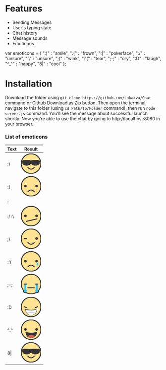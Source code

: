 # Features
* Sending Messages
* User's typing state
* Chat history
* Message sounds
* Emoticons

var emoticons = {
	":)"   : "smile",
	":("   : "frown",
	":|"   : "pokerface",
	":/"   : "unsure",
	":\\"  : "unsure",
	";)"   : "wink",
	":'("  : "tear",
	";-;"  : "cry",
	":D"   : "laugh",
	"^_^"  : "happy",
	"8|"   : "cool"
};

# Installation
Download the folder using ``git clone https://github.com/Lukakva/Chat`` command or Github Download as Zip button. Then open the terminal, navigate to this folder (using ``cd Path/To/Folder`` command), then run ``node server.js`` command. You'll see the message about successful launch shortly. Now you're able to use the chat by going to http://localhost:8080 in your browser.

### List of emoticons
|   Text   |                                                    Result                                                                                              |
|----------| -------------------------------------------------------------------------------------------------------------------------------------------------------|
|    :)    |  ![smile emoticon    ](https://raw.githubusercontent.com/Lukakva/Chat/master/public/resources/emoticons/cool.png      "Smile Emoticon")                |
|    :(    |  ![frown emoticon    ](https://raw.githubusercontent.com/Lukakva/Chat/master/public/resources/emoticons/frown.png     "Frown Emoticon")                |
|    :|    |  ![pokerface emoticon](https://raw.githubusercontent.com/Lukakva/Chat/master/public/resources/emoticons/pokerface.png "Pokerface Emoticon")            |
|  :/ :\   |  ![unsure emoticon   ](https://raw.githubusercontent.com/Lukakva/Chat/master/public/resources/emoticons/unsure.png    "Unsure Emoticon")               |
|    ;)    |  ![wink emoticon     ](https://raw.githubusercontent.com/Lukakva/Chat/master/public/resources/emoticons/wink.png      "Wink Emoticon")                 |
|   :'(    |  ![tear emoticon     ](https://raw.githubusercontent.com/Lukakva/Chat/master/public/resources/emoticons/tear.png      "Tear Emoticon")                 |
|   ;-;    |  ![cry emoticon      ](https://raw.githubusercontent.com/Lukakva/Chat/master/public/resources/emoticons/cry.png       "Cry Emoticon")                  |
|    :D    |  ![laugh emoticon    ](https://raw.githubusercontent.com/Lukakva/Chat/master/public/resources/emoticons/laugh.png     "Laugh Emoticon")                |
|    ^_^   |  ![happy emoticon    ](https://raw.githubusercontent.com/Lukakva/Chat/master/public/resources/emoticons/happy.png     "Happy Emoticon")                |
|   8\|    |  ![cool emoticon     ](https://raw.githubusercontent.com/Lukakva/Chat/master/public/resources/emoticons/cool.png      "Cool Emoticon")                 |